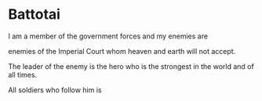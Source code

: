 # Battotai

I am a member of the government forces and my enemies are

enemies of the Imperial Court whom heaven and earth will not accept.

The leader of the enemy is the hero who is the strongest in the world and of all times.

All soldiers who follow him is